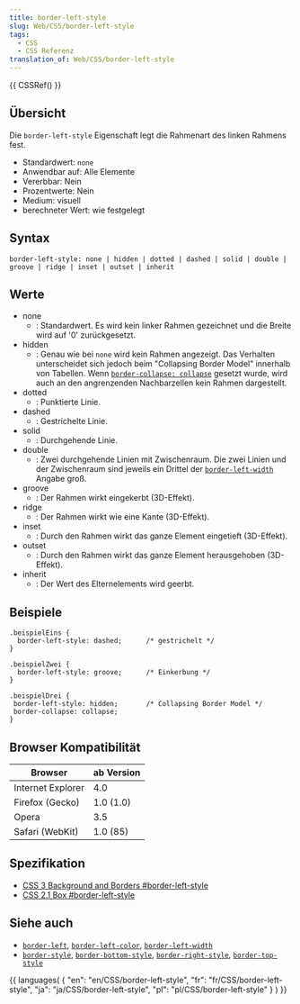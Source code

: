 ```yaml
---
title: border-left-style
slug: Web/CSS/border-left-style
tags:
  - CSS
  - CSS Referenz
translation_of: Web/CSS/border-left-style
---
```

{{ CSSRef() }}

## Übersicht

Die `border-left-style` Eigenschaft legt die Rahmenart des linken Rahmens fest.

- Standardwert: `none`
- Anwendbar auf: Alle Elemente
- Vererbbar: Nein
- Prozentwerte: Nein
- Medium: visuell
- berechneter Wert: wie festgelegt

## Syntax

    border-left-style: none | hidden | dotted | dashed | solid | double | groove | ridge | inset | outset | inherit

## Werte

- none
  - : Standardwert. Es wird kein linker Rahmen gezeichnet und die Breite wird auf '0' zurückgesetzt.
- hidden
  - : Genau wie bei `none` wird kein Rahmen angezeigt. Das Verhalten unterscheidet sich jedoch beim "Collapsing Border Model" innerhalb von Tabellen.
    Wenn [`border-collapse: collapse`](/de/CSS/border-collapse "de/CSS/border-collapse") gesetzt wurde, wird auch an den angrenzenden Nachbarzellen kein Rahmen dargestellt.
- dotted
  - : Punktierte Linie.
- dashed
  - : Gestrichelte Linie.
- solid
  - : Durchgehende Linie.
- double
  - : Zwei durchgehende Linien mit Zwischenraum. Die zwei Linien und der Zwischenraum sind jeweils ein Drittel der [`border-left-width`](/De/CSS/Border-left-width "De/CSS/Border-left-width") Angabe groß.
- groove
  - : Der Rahmen wirkt eingekerbt (3D-Effekt).
- ridge
  - : Der Rahmen wirkt wie eine Kante (3D-Effekt).
- inset
  - : Durch den Rahmen wirkt das ganze Element eingetieft (3D-Effekt).
- outset
  - : Durch den Rahmen wirkt das ganze Element herausgehoben (3D-Effekt).
- inherit
  - : Der Wert des Elternelements wird geerbt.

## Beispiele

    .beispielEins {
      border-left-style: dashed;      /* gestrichelt */
    }

    .beispielZwei {
      border-left-style: groove;      /* Einkerbung */
    }

    .beispielDrei {
     border-left-style: hidden;       /* Collapsing Border Model */
     border-collapse: collapse;
    }

## Browser Kompatibilität

| Browser           | ab Version |
| ----------------- | ---------- |
| Internet Explorer | 4.0        |
| Firefox (Gecko)   | 1.0 (1.0)  |
| Opera             | 3.5        |
| Safari (WebKit)   | 1.0 (85)   |

## Spezifikation

- [CSS 3 Background and Borders #border-left-style](http://www.w3.org/TR/css3-background/#border-left-style)
- [CSS 2.1 Box #border-left-style](http://www.w3.org/TR/CSS21/box.html#propdef-border-left-style)

## Siehe auch

- [`border-left`](/de/CSS/border-left "de/CSS/border-left"), [`border-left-color`](/de/CSS/border-left-color "de/CSS/border-left-color"), [`border-left-width`](/De/CSS/Border-left-width "De/CSS/Border-left-width")
- [`border-style`](/de/CSS/border-style "de/CSS/border-style"), [`border-bottom-style`](/de/CSS/border-bottom-style "de/CSS/border-bottom-style"), [`border-right-style`](/de/CSS/border-right-style "de/CSS/border-right-style"), [`border-top-style`](/de/CSS/border-top-style "de/CSS/border-top-style")

{{ languages( { "en": "en/CSS/border-left-style", "fr": "fr/CSS/border-left-style", "ja": "ja/CSS/border-left-style", "pl": "pl/CSS/border-left-style" } ) }}
